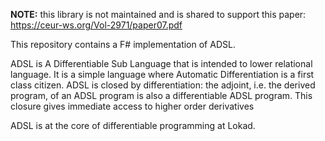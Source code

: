 **NOTE:** this library is not maintained and is shared to support this paper:
https://ceur-ws.org/Vol-2971/paper07.pdf 

This repository contains a F\# implementation of ADSL.

ADSL is A Differentiable Sub Language that is intended to lower relational language. It is a simple language where Automatic Differentiation is a first class citizen. 
ADSL is closed by differentiation: the adjoint, i.e. the derived program, of an ADSL program is also a differentiable ADSL program. This closure gives immediate access to higher order derivatives


ADSL is at the core of differentiable programming at Lokad.



